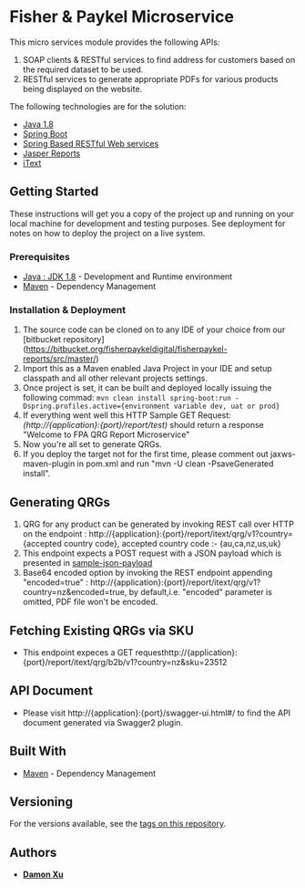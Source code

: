 # Fisher & Paykel Microservice

This micro services module provides the following APIs:
1. SOAP clients & RESTful services to find address for customers based on the required dataset to be used.
2. RESTful services to generate appropriate PDFs for various products being displayed on the website. 
   
The following technologies are for the solution:

* [Java 1.8](https://www.oracle.com/technetwork/java/javase/downloads/index.html) 
* [Spring Boot](http://spring.io/projects/spring-boot)
* [Spring Based RESTful Web services](https://spring.io/guides/gs/rest-service/)
* [Jasper Reports](https://community.jaspersoft.com/project/jasperreports-library)
* [iText](https://itextpdf.com/)

## Getting Started

These instructions will get you a copy of the project up and running on your local machine for development and testing purposes. See deployment for notes on how to deploy the project on a live system.

### Prerequisites

* [Java : JDK 1.8](https://www.oracle.com/technetwork/java/javase/downloads/index.html) - Development and Runtime environment
* [Maven](https://maven.apache.org/) - Dependency Management

### Installation & Deployment

1. The source code can be cloned on to any IDE of your choice from our [bitbucket repository] (https://bitbucket.org/fisherpaykeldigital/fisherpaykel-reports/src/master/)
2. Import this as a Maven enabled Java Project in your IDE and setup classpath and all other relevant projects settings.
3. Once project is set, it can be built and deployed locally issuing the following commad:
   ```mvn clean install spring-boot:run -Dspring.profiles.active={environment variable dev, uat or prod}```
4. If everything went well this HTTP Sample GET Request: *(http://{application}:{port}/report/test)* should return a response "Welcome to FPA QRG Report Microservice"
5. Now you're all set to generate QRGs.
6. If you deploy the target not for the first time, please comment out jaxws-maven-plugin in pom.xml and run "mvn -U clean -PsaveGenerated install". 

## Generating QRGs

1. QRG for any product can be generated by invoking REST call over HTTP on the endpoint : http://{application}:{port}/report/itext/qrg/v1?country={accepted country code}, accepted country code :- {au,ca,nz,us,uk}
2. This endpoint expects a POST request with a JSON payload which is presented in [sample-json-payload](https://bitbucket.org/fisherpaykeldigital/fisherpaykel-reports/src/65381cc9e632/sample-json-payload.json?at=master)
3. Base64 encoded option by invoking the REST endpoint appending "encoded=true" : http://{application}:{port}/report/itext/qrg/v1?country=nz&encoded=true, by default,i.e. "encoded" parameter is omitted, PDF file won't be encoded.

## Fetching Existing QRGs via SKU
* This endpoint expeces a GET requesthttp://{application}:{port}/report/itext/qrg/b2b/v1?country=nz&sku=23512

## API Document
* Please visit http://{application}:{port}/swagger-ui.html#/ to find the API document generated via Swagger2 plugin.

## Built With

* [Maven](https://maven.apache.org/) - Dependency Management


## Versioning

For the versions available, see the [tags on this repository](https://bitbucket.org/fisherpaykeldigital/fisherpaykel-reports/). 

## Authors
* [**Damon Xu**](https://bitbucket.org/akldamonx/)
